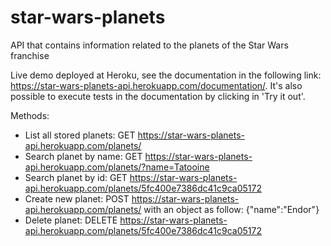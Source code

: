 # star-wars-planets
API that contains information related to the planets of the Star Wars franchise

Live demo deployed at Heroku, see the documentation in the following link: https://star-wars-planets-api.herokuapp.com/documentation/.
It's also possible to execute tests in the documentation by clicking in 'Try it out'.

Methods:
- List all stored planets: GET https://star-wars-planets-api.herokuapp.com/planets/
- Search planet by name: GET https://star-wars-planets-api.herokuapp.com/planets/?name=Tatooine
- Search planet by id: GET https://star-wars-planets-api.herokuapp.com/planets/5fc400e7386dc41c9ca05172
- Create new planet: POST https://star-wars-planets-api.herokuapp.com/planets/ with an object as follow: {"name":"Endor"}
- Delete planet: DELETE https://star-wars-planets-api.herokuapp.com/planets/5fc400e7386dc41c9ca05172

